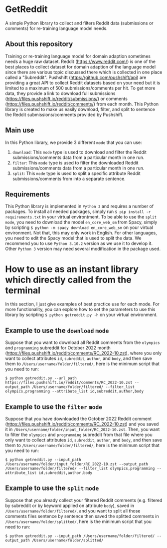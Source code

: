 # GetReddit
A simple Python library to collect and filters Reddit data (submissions or comments) for re-training language model needs.
## About this repository
Training or re-training language model for domain adaption sometimes needs a huge raw dataset. Reddit (https://www.reddit.com/) is one of the best places to collect dataset for domain adaption of the language model since there are various topic discussed there which is collected in one place called a "Subreddit". Pushshift (https://github.com/pushshift/api) are providing a great API to collect Reddit datasets based on your need but it is limited to a maximum of 500 submissions/comments per hit. To get more data, they provide a link to download full submissions (https://files.pushshift.io/reddit/submissions/) or comments (https://files.pushshift.io/reddit/comments/) from each month. This Python library is created to make us easily download, filter, and split to sentence the Reddit submissions/comments provided by Pushshift. 
## Main use
In this Python library, we provide 3 different `mode` that you can use: <br />
1. `download`: This `mode` type is used to download and filter the Reddit submissions/comments data from a particular month in one run.
2. `filter`: This `mode` type is used to filter the downloaded Reddit submissions/comments data from a particular month in one run.
3. `split`: This `mode` type is used to split a specific attribute Reddit submissions/comments from into a separate sentence.
## Requirements
This Python library is implemented in `Python 3` and requires a number of packages. To install all needed packages, simply run `$ pip install -r requirements.txt` in your virtual environtment. To be able to use the `split` `mode`, you need to download the model `en_core_web_sm` from Spacy, simply by scripting `$ python -m spacy download en_core_web_sm` on your virtual environment. Not that, this may only work in English. For other languages, you need to edit the Spacy model that is used to split the data. We recommend you to use `Python 3.10.2` version as we use it to develop it. Other `Python 3` version may need several modification in the package used.

# How to use as an instant library which directly called from the terminal
In this section, I just give examples of best practice use for each mode. For more functionality, you can explore how to set the parameters to use this library by scripting `$ python getreddit.py -h` on your virtual environment.
## Example to use the `download` `mode`
Suppose that you want to download all Reddit comments from the `olympics` and `programming` subreddit for October 2022 month (https://files.pushshift.io/reddit/comments/RC_2022-10.zst), where you only want to collect attributes `id`, `subreddit`, `author`, and `body`, and then save them to `/Users/username/folder/filtered/`, here is the minimum script that you need to run:
```
$ python getreddit.py --url_path https://files.pushshift.io/reddit/comments/RC_2022-10.zst --output_path /Users/username/folder/filtered/ --filter_list olympics,programming --attribute_list id,subreddit,author,body
```
## Example to use the `filter` `mode`
Suppose that you have downloaded the October 2022 Reddit comment (https://files.pushshift.io/reddit/comments/RC_2022-10.zst) and you saved it in `/Users/username/folder/input_folder/RC_2022-10.zst`. Then, you want to filter the `olympics` and `programming` subreddit from that file where you only want to collect attributes `id`, `subreddit`, `author`, and `body`, and then save them to `/Users/username/folder/filtered/`, here is the minimum script that you need to run:
```
$ python getreddit.py --input_path /Users/username/folder/input_folder/RC_2022-10.zst --output_path /Users/username/folder/filtered/ --filter_list olympics,programming --attribute_list id,subreddit,author,body
```
## Example to use the `split` `mode`
Suppose that you already collect your filtered Reddit comments (e.g. filtered by subreddit or by keyword applied on attribute `body`), saved in `/Users/username/folder/filtered/`, and you want to split all those comments files sentence by sentence then saved the splitted comments in `/Users/username/folder/splitted/`, here is the minimum script that you need to run:
```
$ python getreddit.py --input_path /Users/username/folder/filtered/ --output_path /Users/username/folder/splitted/
```
